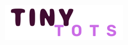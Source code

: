 <img src="https://github.com/EmiLyGal/TinyTots_website/blob/main/media/TinyTots_logo1.png" width="315" height="93" alt="TinyTots_logo_white_background">
